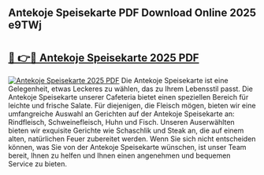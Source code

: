 ## Antekoje Speisekarte PDF Download Online 2025 e9TWj

# <h2><a href="http://gc9jrqw.nevu.top/?p=Antekoje+Speisekarte">🔗 👉🔴 Antekoje Speisekarte 2025 PDF</a></h2>

[![Antekoje Speisekarte 2025 PDF](https://i.imgur.com/dBaPXMq.png)](http://gc9jrqw.nevu.top/?p=Antekoje+Speisekarte)
Die Antekoje Speisekarte ist eine Gelegenheit, etwas Leckeres zu wählen, das zu Ihrem Lebensstil passt. Die Antekoje Speisekarte unserer Cafeteria bietet einen speziellen Bereich für leichte und frische Salate. Für diejenigen, die Fleisch mögen, bieten wir eine umfangreiche Auswahl an Gerichten auf der Antekoje Speisekarte an: Rindfleisch, Schweinefleisch, Huhn und Fisch. Unseren Auserwählten bieten wir exquisite Gerichte wie Schaschlik und Steak an, die auf einem alten, natürlichen Feuer zubereitet werden. Wenn Sie sich nicht entscheiden können, was Sie von der Antekoje Speisekarte wünschen, ist unser Team bereit, Ihnen zu helfen und Ihnen einen angenehmen und bequemen Service zu bieten.
